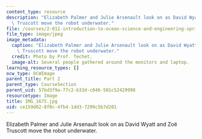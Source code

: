 ```yaml
---
content_type: resource
description: "Elizabeth Palmer and Julie Arsenault look on as David Wyatt and Zo\xEB\
  \ Truscott move the robot underwater."
file: /courses/2-011-introduction-to-ocean-science-and-engineering-spring-2006/ce159d028f0c4fb41dd37299c5b7d201_IMG_1675.jpg
file_type: image/jpeg
image_metadata:
  caption: "Elizabeth Palmer and Julie Arsenault look on as David Wyatt and Zo\xEB\
    \ Truscott move the robot underwater."
  credit: Photo by Prof. Techet.
  image-alt: Several people gathered around the monitors and laptop.
learning_resource_types: []
ocw_type: OCWImage
parent_title: Part 2
parent_type: CourseSection
parent_uid: 57bd3f9a-77c2-b33d-c046-501c52429998
resourcetype: Image
title: IMG_1675.jpg
uid: ce159d02-8f0c-4fb4-1dd3-7299c5b7d201
---
```

Elizabeth Palmer and Julie Arsenault look on as David Wyatt and Zoë Truscott move the robot underwater.

